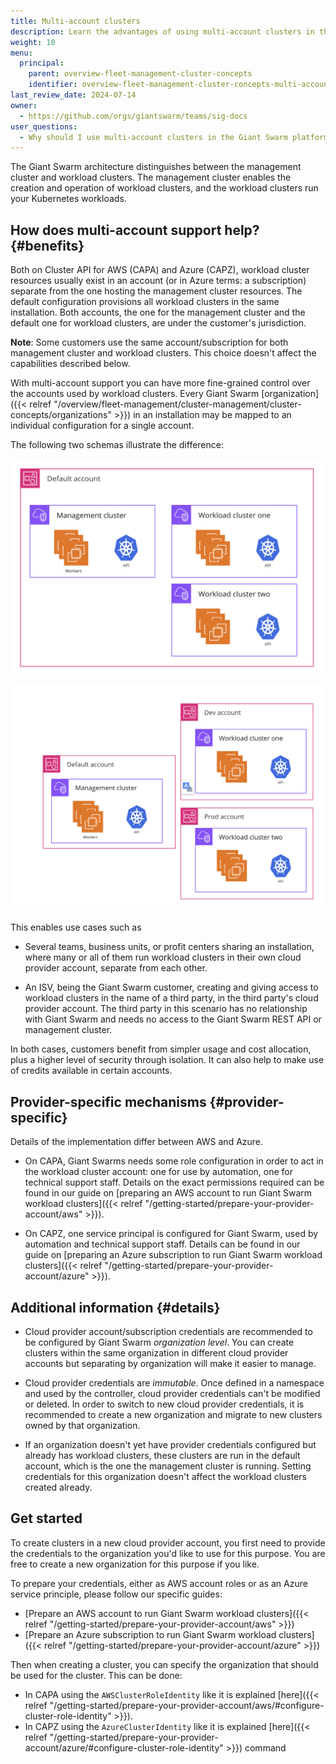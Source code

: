 ```yaml
---
title: Multi-account clusters
description: Learn the advantages of using multi-account clusters in the Giant Swarm platform.
weight: 10
menu:
  principal:
    parent: overview-fleet-management-cluster-concepts
    identifier: overview-fleet-management-cluster-concepts-multi-account
last_review_date: 2024-07-14
owner:
  - https://github.com/orgs/giantswarm/teams/sig-docs
user_questions:
  - Why should I use multi-account clusters in the Giant Swarm platform?
---
```


The Giant Swarm architecture distinguishes between the management cluster and workload clusters. The management cluster enables the creation and operation of workload clusters, and the workload clusters run your Kubernetes workloads.

## How does multi-account support help? {#benefits}

Both on Cluster API for AWS (CAPA) and Azure (CAPZ), workload cluster resources usually exist in an account (or in Azure terms: a subscription) separate from the one hosting the management cluster resources. The default configuration provisions all workload clusters in the same installation. Both accounts, the one for the management cluster and the default one for workload clusters, are under the customer's jurisdiction.

__Note__: Some customers use the same account/subscription for both management cluster and workload clusters. This choice doesn't affect the capabilities described below.

With multi-account support you can have more fine-grained control over the accounts used by workload clusters. Every Giant Swarm [organization]({{< relref "/overview/fleet-management/cluster-management/cluster-concepts/organizations" >}}) in an installation may be mapped to an individual configuration for a single account.

The following two schemas illustrate the difference:

![same-account](same-account.png)

![same-account](separate-accounts.png)

This enables use cases such as

- Several teams, business units, or profit centers sharing an installation, where many or all of them run workload clusters in their own cloud provider account, separate from each other.

- An ISV, being the Giant Swarm customer, creating and giving access to workload clusters in the name of a third party, in the third party's cloud provider account. The third party in this scenario has no relationship with Giant Swarm and needs no access to the Giant Swarm REST API or management cluster.

In both cases, customers benefit from simpler usage and cost allocation, plus a higher level of security through isolation. It can also help to make use of credits available in certain accounts.

## Provider-specific mechanisms {#provider-specific}

Details of the implementation differ between AWS and Azure.

- On CAPA, Giant Swarms needs some role configuration in order to act in the workload cluster account: one for use by automation, one for technical support staff. Details on the exact permissions required can be found in our guide on [preparing an AWS account to run Giant Swarm workload clusters]({{< relref "/getting-started/prepare-your-provider-account/aws" >}}).

- On CAPZ, one service principal is configured for Giant Swarm, used by automation and technical support staff. Details can be found in our guide on [preparing an Azure subscription to run Giant Swarm workload clusters]({{< relref "/getting-started/prepare-your-provider-account/azure" >}}).

## Additional information {#details}

- Cloud provider account/subscription credentials are recommended to be configured by Giant Swarm _organization level_. You can create clusters within the same organization in different cloud provider accounts but separating by organization will make it easier to manage.

- Cloud provider credentials are _immutable_. Once defined in a namespace and used by the controller, cloud provider credentials can't be modified or deleted. In order to switch to new cloud provider credentials, it is recommended to create a new organization and migrate to new clusters owned by that organization.

- If an organization doesn't yet have provider credentials configured but already has workload clusters, these clusters are run in the default account, which is the one the management cluster is running. Setting credentials for this organization doesn't affect the workload clusters created already.

## Get started

To create clusters in a new cloud provider account, you first need to provide the credentials to the organization you'd like to use for this purpose. You are free to create a new organization for this purpose if you like.

To prepare your credentials, either as AWS account roles or as an Azure service principle, please follow our specific guides:

- [Prepare an AWS account to run Giant Swarm workload clusters]({{< relref "/getting-started/prepare-your-provider-account/aws" >}})
- [Prepare an Azure subscription to run Giant Swarm workload clusters]({{< relref "/getting-started/prepare-your-provider-account/azure" >}})

Then when creating a cluster, you can specify the organization that should be used for the cluster. This can be done:

- In CAPA using the `AWSClusterRoleIdentity` like it is explained [here]({{< relref "/getting-started/prepare-your-provider-account/aws/#configure-cluster-role-identity" >}}).
- In CAPZ using the `AzureClusterIdentity` like it is explained [here]({{< relref "/getting-started/prepare-your-provider-account/azure/#configure-cluster-role-identity" >}}) command
